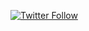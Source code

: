 [![Twitter Follow](https://img.shields.io/twitter/follow/maktub82.svg?style=social&label=Follow)](https://twitter.com/maktub82)

